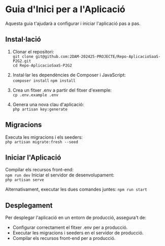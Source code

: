 # Guia d'Inici per a l'Aplicació
Aquesta guia t'ajudarà a configurar i iniciar l'aplicació pas a pas.  

## Instal·lació
1. Clonar el repositori:  
   `git clone git@github.com:2DAM-202425-PROJECTE/Repo-AplicacioSaaS-P2G2.git`  
   `cd Repo-AplicacioSaaS-P2G2`
   
2. Instal·lar les dependències de Composer i JavaScript:  
   `composer install`
   `npm install`
   
4. Crea un fitxer .env a partir del fitxer d'exemple:  
   `cp .env.example .env`
   
5. Genera una nova clau d'aplicació:  
   `php artisan key:generate`

## Migracions
Executa les migracions i els seeders:  
`php artisan migrate:fresh --seed`

## Iniciar l'Aplicació

Compilar els recursos front-end:  
`npm run dev`
Iniciar el servidor de desenvolupament:  
`php artisan serve`

Alternativament, executar les dues comandes juntes:
`npm run start`


## Desplegament
Per desplegar l'aplicació en un entorn de producció, assegura't de:
- Configurar correctament el fitxer .env per a producció.
- Executar les migracions i seeders en el servidor de producció.
- Compilar els recursos front-end per a producció.
